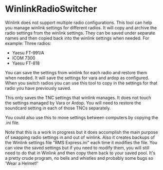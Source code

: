 # WinlinkRadioSwitcher

Winlink does not support multiple radio configurations.
This tool can help you manage winlink settings for different radios.
It will copy and archive the radio settings from the winlink settings.
They can be saved under separate names and then copied back into the winlink settings when needed.
For example:
Three radios:

* Yaesu FT-991/A
* ICOM 7300
* Yaesu FT-818

You can save the settings from winlink for each radio and restore them when needed. It will save the settings for vara and ardop as configured. 
When you switch radios you can use this tool to copy in the settings for that radio you have previously saved. 

This only saves the TNC settings that winlink manages. It does not touch the settings managed by Vara or Ardop. 
You will need to restore the soundcard setting in each of those TNCs separately.

You could also use this to move settings between computers by copying the .ini file.

Note that this is a work in progress but it does accomplish the main purpose of swapping radio settings in and out of winlink.
Also it creates backups of the Winlink settings file "RMS Express.ini" each time it modifies the file.
You can view the saved settings but if you need to modify them, you will still need to do that in Winlink and then copy them back to your saved pool.
It's a pretty crude program, no bells and whistles and probably some bugs so 'Wear a Helmet!'

